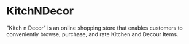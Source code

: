 # KitchNDecor
"Kitch n Decor" is an online shopping store that enables customers to conveniently browse, purchase, and rate Kitchen and Decour Items.
